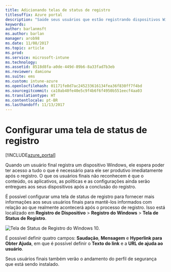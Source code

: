 ```yaml
---
title: Adicionando telas de status de registro
titlesuffix: Azure portal
description: "Saúde seus usuários que estão registrando dispositivos Windows 10."
keywords: 
author: barlanmsft
ms.author: barlan
manager: arob98
ms.date: 11/08/2017
ms.topic: article
ms.prod: 
ms.service: microsoft-intune
ms.technology: 
ms.assetid: 8518d8fa-a0de-449d-89b6-8a33fad7b3eb
ms.reviewer: damionw
ms.suite: ems
ms.custom: intune-azure
ms.openlocfilehash: 01171fe0d7ac245233616134fea36f830ff7f4bd
ms.sourcegitcommit: ca10ab40fe40e5c9f4b6f6f4950b551eecf4aa03
ms.translationtype: HT
ms.contentlocale: pt-BR
ms.lasthandoff: 11/13/2017
---
```

# <a name="set-up-an-enrollment-status-screen"></a>Configurar uma tela de status de registro

[!INCLUDE[azure_portal](./includes/azure_portal.md)]

Quando um usuário final registra um dispositivo Windows, ele espera poder ter acesso a tudo o que é necessário para ele ser produtivo imediatamente após o registro. O que os usuários finais não reconhecem é que o conteúdo, os aplicativos, as políticas e as configurações ainda serão entregues aos seus dispositivos após a conclusão do registro.

É possível configurar uma tela de status de registro para fornecer mais informações aos seus usuários finais para mantê-los informados com relação ao que realmente acontecerá após o processo de registro. Isso está localizado em **Registro de Dispositivo** > **Registro do Windows** > **Tela de Status de Registro**.

![Tela de Status de Registro do Windows 10.](./media/win10-enrollment-status-admin-setup.png)

É possível definir quatro campos: **Saudação**, **Mensagem** e **Hyperlink para Obter Ajuda**, em que é possível definir o **Texto do link** e a **URL de ajuda ao usuário**.

Seus usuários finais também verão o andamento do perfil de segurança que está sendo instalado. 
